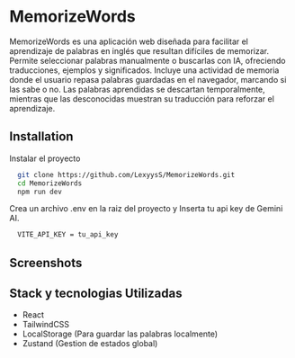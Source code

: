 
# MemorizeWords

MemorizeWords es una aplicación web diseñada para facilitar el aprendizaje de palabras en inglés que resultan difíciles de memorizar. Permite seleccionar palabras manualmente o buscarlas con IA, ofreciendo traducciones, ejemplos y significados. Incluye una actividad de memoria donde el usuario repasa palabras guardadas en el navegador, marcando si las sabe o no. Las palabras aprendidas se descartan temporalmente, mientras que las desconocidas muestran su traducción para reforzar el aprendizaje.


## Installation

Instalar el proyecto

```bash
  git clone https://github.com/LexyysS/MemorizeWords.git
  cd MemorizeWords
  npm run dev
```
Crea un archivo .env en la raiz del proyecto y Inserta tu api key de Gemini AI.
```bash
  VITE_API_KEY = tu_api_key
```

## Screenshots




## Stack y tecnologias Utilizadas

- React
- TailwindCSS
- LocalStorage (Para guardar las palabras localmente)
- Zustand (Gestion de estados global)



